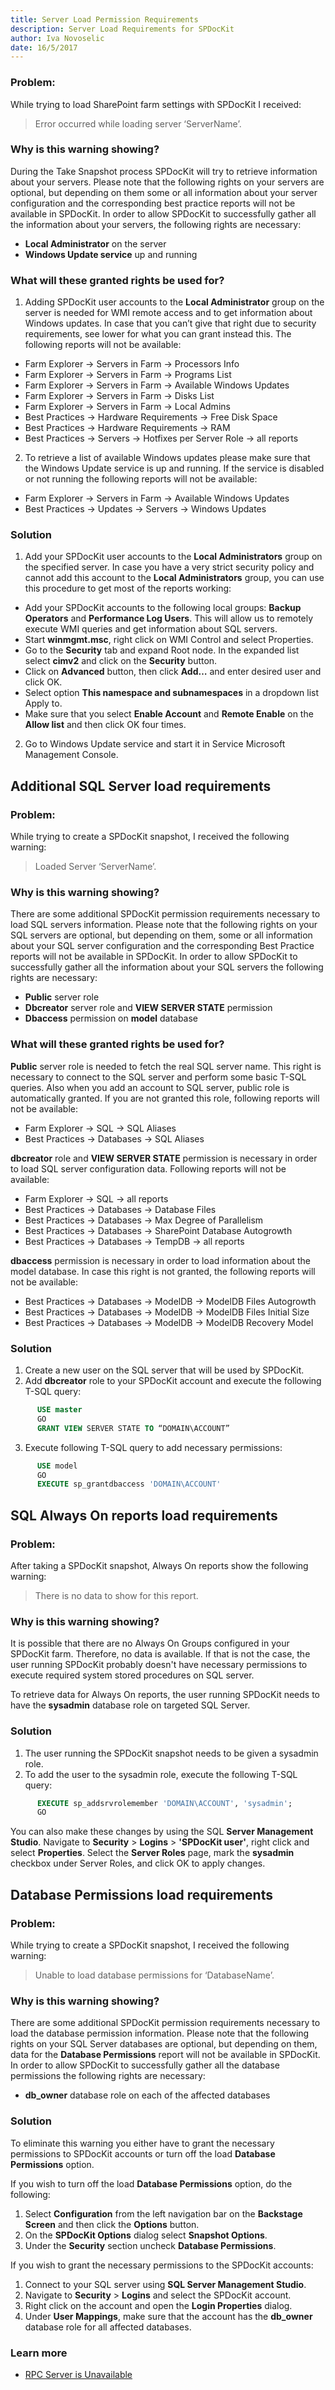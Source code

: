 ```yaml
---
title: Server Load Permission Requirements
description: Server Load Requirements for SPDocKit
author: Iva Novoselic
date: 16/5/2017
---
```


### Problem:

While trying to load SharePoint farm settings with SPDocKit I received:

> Error occurred while loading server ‘ServerName’.

### Why is this warning showing?

During the Take Snapshot process SPDocKit will try to retrieve information about your servers. Please note that the following rights on your servers are optional, but depending on them some or all information about your server configuration and the corresponding best practice reports will not be available in SPDocKit. In order to allow SPDocKit to successfully gather all the information about your servers, the following rights are necessary:

* __Local Administrator__ on the server
* __Windows Update service__ up and running

### What will these granted rights be used for?

1. Adding SPDocKit user accounts to the __Local Administrator__ group on the server is needed for WMI remote access and to get information about Windows updates. In case that you can’t give that right due to security requirements, see lower for what you can grant instead this. The following reports will not be available:
  * Farm Explorer -> Servers in Farm -> Processors Info
  * Farm Explorer -> Servers in Farm -> Programs List
  * Farm Explorer -> Servers in Farm -> Available Windows Updates
  * Farm Explorer -> Servers in Farm -> Disks List
  * Farm Explorer -> Servers in Farm -> Local Admins
  * Best Practices -> Hardware Requirements -> Free Disk Space
  * Best Practices -> Hardware Requirements -> RAM
  * Best Practices -> Servers -> Hotfixes per Server Role -> all reports
2. To retrieve a list of available Windows updates please make sure that the Windows Update service is up and running. If the service is disabled or not running the following reports will not be available:
  * Farm Explorer -> Servers in Farm -> Available Windows Updates
  * Best Practices -> Updates -> Servers -> Windows Updates

### Solution

1. Add your SPDocKit user accounts to the __Local Administrators__ group on the specified server.
In case you have a very strict security policy and cannot add this account to the __Local Administrators__ group, you can use this procedure to get most of the reports working:
  * Add your SPDocKit accounts to the following local groups: __Backup Operators__ and __Performance Log Users__. This will allow us to remotely execute WMI queries and get information about SQL servers.
  * Start __winmgmt.msc__, right click on WMI Control and select Properties.
  * Go to the __Security__ tab and expand Root node. In the expanded list select __cimv2__ and click on the __Security__ button.
  * Click on __Advanced__ button, then click __Add…__ and enter desired user and click OK.
  * Select option __This namespace and subnamespaces__ in a dropdown list Apply to.
  * Make sure that you select __Enable Account__ and __Remote Enable__ on the __Allow list__ and then click OK four times.

2. Go to Windows Update service and start it in Service Microsoft Management Console.

## Additional SQL Server load requirements
### Problem:

While trying to create a SPDocKit snapshot, I received the following warning:

> Loaded Server ‘ServerName’.

### Why is this warning showing?

There are some additional SPDocKit permission requirements necessary to load SQL servers information. Please note that the following rights on your SQL servers are optional, but depending on them, some or all information about your SQL server configuration and the corresponding Best Practice reports will not be available in SPDocKit. In order to allow SPDocKit to successfully gather all the information about your SQL servers the following rights are necessary:

* __Public__ server role
* __Dbcreator__ server role and __VIEW SERVER STATE__ permission
* __Dbaccess__ permission on __model__ database

### What will these granted rights be used for?

__Public__ server role is needed to fetch the real SQL server name. This right is necessary to connect to the SQL server and perform some basic T-SQL queries. Also when you add an account to SQL server, public role is automatically granted. If you are not granted this role, following reports will not be available:
* Farm Explorer -> SQL -> SQL Aliases
* Best Practices -> Databases -> SQL Aliases

__dbcreator__ role and __VIEW SERVER STATE__ permission is necessary in order to load SQL server configuration data. Following reports will not be available:
* Farm Explorer -> SQL -> all reports
* Best Practices -> Databases -> Database Files
* Best Practices -> Databases -> Max Degree of Parallelism
* Best Practices -> Databases -> SharePoint Database Autogrowth
* Best Practices -> Databases -> TempDB -> all reports

__dbaccess__ permission is necessary in order to load information about the model database. In case this right is not granted, the following reports will not be available:
* Best Practices -> Databases -> ModelDB -> ModelDB Files Autogrowth
* Best Practices -> Databases -> ModelDB -> ModelDB Files Initial Size
* Best Practices -> Databases -> ModelDB -> ModelDB Recovery Model

### Solution

1. Create a new user on the SQL server that will be used by SPDocKit.
2. Add __dbcreator__ role to your SPDocKit account and execute the following T-SQL query:
```sql
      USE master  
      GO  
      GRANT VIEW SERVER STATE TO “DOMAIN\ACCOUNT”
```     
3. Execute following T-SQL query to add necessary permissions:
```sql
      USE model  
      GO  
      EXECUTE sp_grantdbaccess 'DOMAIN\ACCOUNT'
```  

## SQL Always On reports load requirements
### Problem:

After taking a SPDocKit snapshot, Always On reports show the following warning:

> There is no data to show for this report.

### Why is this warning showing?

It is possible that there are no Always On Groups configured in your SPDocKit farm.  Therefore, no data is available. If that is not the case, the user running SPDocKit probably doesn't have necessary permissions to execute required system stored procedures on SQL server.

To retrieve data for Always On reports, the user running SPDocKit needs to have the __sysadmin__ database role on targeted SQL Server.

### Solution

1. The user running the SPDocKit snapshot needs to be given a sysadmin role.
2. To add the user to the sysadmin role, execute the following T-SQL query:
```sql
      EXECUTE sp_addsrvrolemember 'DOMAIN\ACCOUNT', 'sysadmin';  
      GO  
```  
You can also make these changes by using the SQL __Server Management Studio__.
Navigate to __Security__ > __Logins__ > __'SPDocKit user'__, right click and select __Properties__.
Select the __Server Roles__ page, mark the __sysadmin__ checkbox under Server Roles, and click OK to apply changes.

## Database Permissions load requirements
### Problem:

While trying to create a SPDocKit snapshot, I received the following warning:

> Unable to load database permissions for ‘DatabaseName’.

### Why is this warning showing?

There are some additional SPDocKit permission requirements necessary to load the database permission information. Please note that the following rights on your SQL Server databases are optional, but depending on them, data for the __Database Permissions__ report will not be available in SPDocKit. In order to allow SPDocKit to successfully gather all the database permissions the following rights are necessary:

* __db_owner__ database role on each of the affected databases

### Solution

To eliminate this warning you either have to grant the necessary permissions to SPDocKit accounts or turn off the load __Database Permissions__ option.

If you wish to turn off the load __Database Permissions__ option, do the following:

1. Select __Configuration__ from the left navigation bar on the __Backstage Screen__ and then click the __Options__ button.
2. On the __SPDocKit Options__ dialog select __Snapshot Options__.
3. Under the __Security__ section uncheck __Database Permissions__.

If you wish to grant the necessary permissions to the SPDocKit accounts:

1. Connect to your SQL server using __SQL Server Management Studio__.
2. Navigate to __Security__ > __Logins__ and select the SPDocKit account.
3. Right click on the account and open the __Login Properties__ dialog.
4. Under __User Mappings__, make sure that the account has the __db_owner__ database role for all affected databases.

### Learn more
* [RPC Server is Unavailable](#internal/troubleshooting/server-load-and-user-permissions/rpc-server-unavailable.md)
